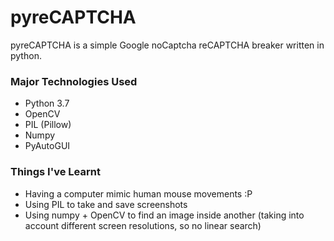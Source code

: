 # pyreCAPTCHA

pyreCAPTCHA is a simple Google noCaptcha reCAPTCHA breaker written in python.

### Major Technologies Used
- Python 3.7
- OpenCV
- PIL (Pillow)
- Numpy
- PyAutoGUI

### Things I've Learnt
- Having a computer mimic human mouse movements :P
- Using PIL to take and save screenshots
- Using numpy + OpenCV to find an image inside another (taking into account different screen resolutions, so no linear search)
